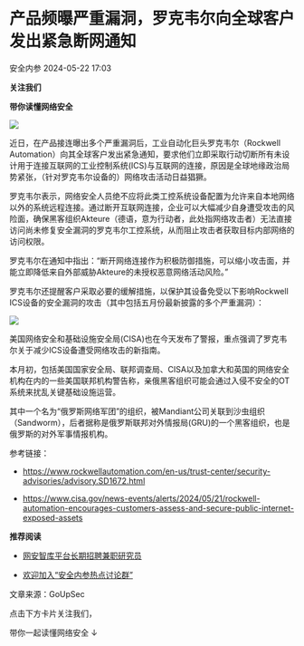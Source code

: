 #  产品频曝严重漏洞，罗克韦尔向全球客户发出紧急断网通知   
 安全内参   2024-05-22 17:03  
  
**关注我们**  
  
  
**带你读懂网络安全**  
  
  
![](https://mmbiz.qpic.cn/sz_mmbiz_png/INYsicz2qhvbBHETjXSn0t2vkjk1vzU6WUo9ZMG4Wia1HupRuG6XicYBwPdyAQfa6licfFomgYt0rWn7SEeReDdibXw/640?wx_fmt=other&from=appmsg&tp=webp&wxfrom=5&wx_lazy=1&wx_co=1 "")  
  
  
近日，在产品接连曝出多个严重漏洞后，工业自动化巨头罗克韦尔（Rockwell Automation）向其全球客户发出紧急通知，要求他们立即采取行动切断所有未设计用于连接互联网的工业控制系统(ICS)与互联网的连接，原因是全球地缘政治局势紧张，（针对罗克韦尔设备的）网络攻击活动日益猖獗。  
  
  
罗克韦尔表示，网络安全人员绝不应将此类工控系统设备配置为允许来自本地网络以外的系统远程连接。通过断开互联网连接，企业可以大幅减少自身遭受攻击的风险面，确保黑客组织Akteure（德语，意为行动者，此处指网络攻击者）无法直接访问尚未修复安全漏洞的罗克韦尔工控系统，从而阻止攻击者获取目标内部网络的访问权限。  
  
  
罗克韦尔在通知中指出：“断开网络连接作为积极防御措施，可以缩小攻击面，并能立即降低来自外部威胁Akteure的未授权恶意网络活动风险。”  
  
  
罗克韦尔还提醒客户采取必要的缓解措施，以保护其设备免受以下影响Rockwell ICS设备的安全漏洞的攻击（其中包括五月份最新披露的多个严重漏洞）：  
  
  
![](https://mmbiz.qpic.cn/sz_mmbiz_png/INYsicz2qhvbBHETjXSn0t2vkjk1vzU6WprR02qACWB1myxxOSJ1rWp8Ev5GhyWLUJzqFZ6kib9mnC19iaNCReTnA/640?wx_fmt=other&from=appmsg&tp=webp&wxfrom=5&wx_lazy=1&wx_co=1 "")  
  
  
美国网络安全和基础设施安全局(CISA)也在今天发布了警报，重点强调了罗克韦尔关于减少ICS设备遭受网络攻击的新指南。  
  
  
本月初，包括美国国家安全局、联邦调查局、CISA以及加拿大和英国的网络安全机构在内的一些美国联邦机构警告称，亲俄黑客组织可能会通过入侵不安全的OT系统来扰乱关键基础设施运营。  
  
  
其中一个名为“俄罗斯网络军团”的组织，被Mandiant公司关联到沙虫组织（Sandworm），后者据称是俄罗斯联邦对外情报局(GRU)的一个黑客组织，也是俄罗斯的对外军事情报机构。  
  
  
参考链接：  
- https://www.rockwellautomation.com/en-us/trust-center/security-advisories/advisory.SD1672.html  
  
- https://www.cisa.gov/news-events/alerts/2024/05/21/rockwell-automation-encourages-customers-assess-and-secure-public-internet-exposed-assets  
  
**推荐阅读**  
- [网安智库平台长期招聘兼职研究员](http://mp.weixin.qq.com/s?__biz=MzI4NDY2MDMwMw==&mid=2247499450&idx=2&sn=2da3ca2e0b4d4f9f56ea7f7579afc378&chksm=ebfab99adc8d308c3ba6e7a74bd41beadf39f1b0e38a39f7235db4c305c06caa49ff63a0cc1d&scene=21#wechat_redirect)  
  
  
- [欢迎加入“安全内参热点讨论群”](https://mp.weixin.qq.com/s?__biz=MzI4NDY2MDMwMw==&mid=2247501251&idx=1&sn=8b6ebecbe80c1c72317948494f87b489&chksm=ebfa82e3dc8d0bf595d039e75b446e14ab96bf63cf8ffc5d553b58248dde3424fb18e6947440&token=525430415&lang=zh_CN&scene=21#wechat_redirect)  
  
  
  
  
  
  
文章来源：GoUpSec  
  
  
点击下方卡片关注我们，  
  
带你一起读懂网络安全 ↓  
  
  
  
  
